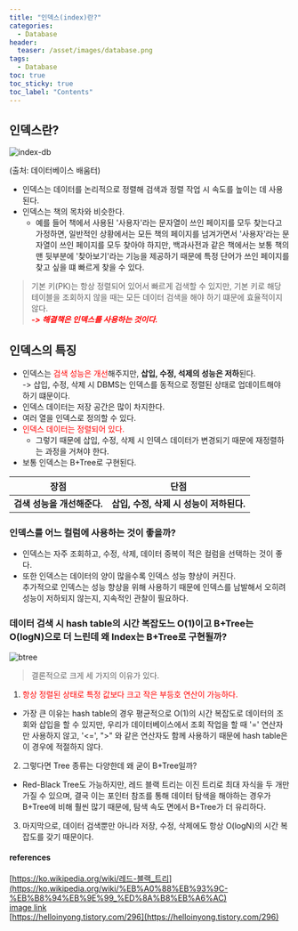 ```yaml
---
title: "인덱스(index)란?"
categories:
  - Database
header:
  teaser: /asset/images/database.png
tags:
  - Database
toc: true
toc_sticky: true
toc_label: "Contents"
---
```


## 인덱스란?

![index-db](https://user-images.githubusercontent.com/121086012/220827879-b7f1b382-bb76-47e7-a49a-705ccfd928ae.png)


(출처: 데이터베이스 배움터)

- 인덱스는 데이터를 논리적으로 정렬해 검색과 정렬 작업 시 속도를 높이는 데 사용된다.
- 인덱스는 책의 목차와 비슷한다.
  - 예를 들어 책에서 사용된 '사용자'라는 문자열이 쓰인 페이지를 모두 찾는다고 가정하면, 일반적인 상황에서는 모든 책의 페이지를 넘겨가면서 '사용자'라는 문자열이 쓰인
    페이지를 모두 찾아야 하지만, 백과사전과 같은 책에서는 보통 책의 맨 뒷부분에 '찾아보기'라는 기능을 제공하기 때문에 특정 단어가 쓰인 페이지를 찾고 싶을 떄 빠르게 찾을 수 있다.

> 기본 키(PK)는 항상 정렬되어 있어서 빠르게 검색할 수 있지만, 기본 키로 해당 테이블을 조회하지 않을 때는 모든 데이터 검색을 해야 하기 떄문에 효율적이지 않다.   
> <span style="color:red;">***-> 해결책은 인덱스를 사용하는 것이다.***</span>

## 인덱스의 특징
- 인덱스는 <span style="color:red;">검색 성능은 개선</span>해주지만, **삽입, 수정, 석제의 성능은 저하**된다.    
  -> 삽입, 수정, 삭제 시 DBMS는 인덱스를 동적으로 정렬된 상태로 업데이트해야 하기 떄문이다.
- 인덱스 데이터는 저장 공간은 많이 차지한다.
- 여러 열을 인덱스로 정의할 수 있다.
- <span style="color:red;">인덱스 데이터는 정렬되어 있다.</span>
  - 그렇기 때문에 삽입, 수정, 삭제 시 인덱스 데이터가 변경되기 때문에 재정렬하는 과정을 거쳐야 한다.
- 보통 인덱스는 B+Tree로 구현된다.

|        장점         |             단점             |
|:-----------------:|:--------------------------:|
| **검색 성능을 개선해준다.** | **삽입, 수정, 삭제 시 성능이 저하된다.** |


### 인덱스를 어느 컬럼에 사용하는 것이 좋을까?
- 인덱스는 자주 조회하고, 수정, 삭제, 데이터 중복이 적은 컬럼을 선택하는 것이 좋다.
- 또한 인덱스는 데이터의 양이 많을수록 인덱스 성능 향상이 커진다.   
  추가적으로 인덱스는 성능 향상을 위해 사용하기 때문에 인덱스를 남발해서 오히려 성능이 저하되지 않는지, 지속적인 관찰이 필요하다.

### 데이터 검색 시 hash table의 시간 복잡도느 O(1)이고 B+Tree는 O(logN)으로 더 느린데 왜 Index는 B+Tree로 구현될까?

![btree](https://user-images.githubusercontent.com/121086012/220827923-2f8c7ff7-af68-4abc-afe9-d80fde37d578.png)

> 결론적으로 크게 세 가지의 이유가 있다.

1. <span style="color:red;">항상 정렬된 상태로 특정 값보다 크고 작은 부등호 연산이 가능하다.</span>
- 가장 큰 이유는 hash table의 경우 평균적으로 O(1)의 시간 복잡도로 데이터의 조회와 삽입을 할 수 있지만, 우리가 데이터베이스에서
  조회 작업을 할 때 '=' 연산자만 사용하지 않고, '<=', ">" 와 같은 연산자도 함께 사용하기 때문에 hash table은 이 경우에 적절하지 않다.

2. 그렇다면 Tree 종류는 다양한데 왜 굳이 B+Tree일까?
- Red-Black Tree도 가능하지만, 레드 블랙 트리는 이진 트리로 최대 자식을 두 개만 가질 수 있으며, 결국 이는 포인터 참조를 통해 데이터 탐색을 해야하는 경우가   
  B+Tree에 비해 훨씬 많기 때문에, 탐색 속도 면에서 B+Tree가 더 유리하다.

3. 마지막으로, 데이터 검색뿐만 아니라 저장, 수정, 삭제에도 항상 O(logN)의 시간 복잡도를 갖기 때문이다.

#### references
[https://ko.wikipedia.org/wiki/레드-블랙_트리](https://ko.wikipedia.org/wiki/%EB%A0%88%EB%93%9C-%EB%B8%94%EB%9E%99_%ED%8A%B8%EB%A6%AC)   
[image link](https://www.google.com/imgres?imgurl=https%3A%2F%2Ft1.daumcdn.net%2Fcfile%2Ftistory%2F999031385BDD405B26&imgrefurl=https%3A%2F%2Fgalid1.tistory.com%2F176&tbnid=H8qxm-fGblcmwM&vet=12ahUKEwiz4O-yrc36AhWiTPUHHQGjDqIQMygAegUIARCyAQ..i&docid=VmeqfyU4iiFSAM&w=181&h=194&q=%ED%8E%B8%ED%96%A5%ED%8A%B8%EB%A6%AC&client=safari&ved=2ahUKEwiz4O-yrc36AhWiTPUHHQGjDqIQMygAegUIARCyAQ)   
[https://helloinyong.tistory.com/296](https://helloinyong.tistory.com/296)